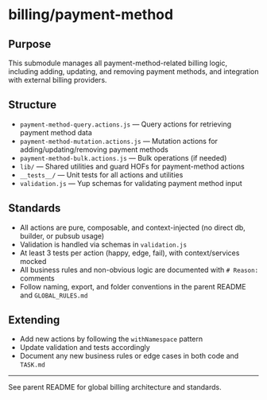 # billing/payment-method

## Purpose
This submodule manages all payment-method-related billing logic, including adding, updating, and removing payment methods, and integration with external billing providers.

## Structure
- `payment-method-query.actions.js` — Query actions for retrieving payment method data
- `payment-method-mutation.actions.js` — Mutation actions for adding/updating/removing payment methods
- `payment-method-bulk.actions.js` — Bulk operations (if needed)
- `lib/` — Shared utilities and guard HOFs for payment-method actions
- `__tests__/` — Unit tests for all actions and utilities
- `validation.js` — Yup schemas for validating payment method input

## Standards
- All actions are pure, composable, and context-injected (no direct db, builder, or pubsub usage)
- Validation is handled via schemas in `validation.js`
- At least 3 tests per action (happy, edge, fail), with context/services mocked
- All business rules and non-obvious logic are documented with `# Reason:` comments
- Follow naming, export, and folder conventions in the parent README and `GLOBAL_RULES.md`

## Extending
- Add new actions by following the `withNamespace` pattern
- Update validation and tests accordingly
- Document any new business rules or edge cases in both code and `TASK.md`

---

See parent README for global billing architecture and standards. 
